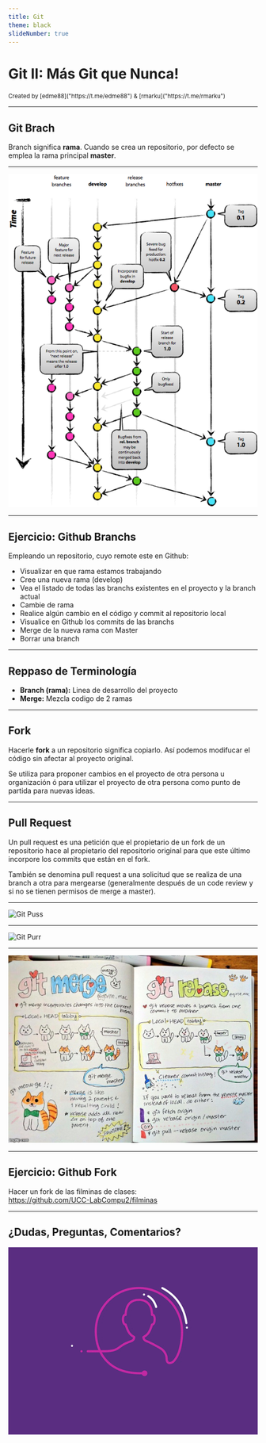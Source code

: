 ```yaml
---
title: Git
theme: black
slideNumber: true
---
```


# Git II: Más Git que Nunca!
<small>
Created by <i class="fab fa-telegram"></i>
[edme88]("https://t.me/edme88") & 
<i class="fab fa-telegram"></i>
[rmarku]("https://t.me/rmarku")
</small>

---
## Git Brach
Branch significa **rama**.
Cuando se crea un repositorio, por defecto se emplea la rama principal **master**. 

---
![Branches](images/herramientas/branches.png)

---
## Ejercicio: Github Branchs
Empleando un repositorio, cuyo remote este en Github:
* Visualizar en que rama estamos trabajando
* Cree una nueva rama (develop)
* Vea el listado de todas las branchs existentes en el proyecto y la branch actual
* Cambie de rama
* Realice algún cambio en el código y commit al repositorio local
* Visualice en Github los commits de las branchs
* Merge de la nueva rama con Master
* Borrar una branch
---
## Reppaso de Terminología
* **Branch (rama):** Linea de desarrollo del proyecto
* **Merge:** Mezcla codigo de 2 ramas

---
## Fork
Hacerle **fork** a un repositorio significa copiarlo. Así podemos modifucar el código sin afectar al proyecto original.

Se utiliza para proponer cambios en el proyecto de otra persona u organización ó para utilizar el proyecto de otra persona como punto de partida para nuevas ideas.

---
## Pull Request
Un pull request es una petición que el propietario de un fork de un repositorio hace al propietario del repositorio original para que este último incorpore los commits que están en el fork.

También se denomina pull request a una solicitud que se realiza de una branch a otra para mergearse (generalmente después de un code review y si no se tienen permisos de merge a master).

<!--http://aprendegit.com/que-es-un-pull-request/-->

---   
![Git Puss](images/herramientas/git-puss.jpg)

---
![Git Purr](images/herramientas/git-purr.jpg)

---
![Git Merge-Rebase](images/herramientas/git-merge-rebase.jpg)

---
## Ejercicio: Github Fork
Hacer un fork de las filminas de clases:\
https://github.com/UCC-LabCompu2/filminas
 
---
## ¿Dudas, Preguntas, Comentarios?
![DUDAS](images/pregunta.gif)
